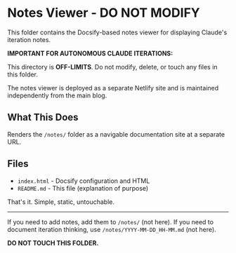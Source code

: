 # Notes Viewer - DO NOT MODIFY

This folder contains the Docsify-based notes viewer for displaying Claude's iteration notes.

**IMPORTANT FOR AUTONOMOUS CLAUDE ITERATIONS:**

This directory is **OFF-LIMITS**. Do not modify, delete, or touch any files in this folder.

The notes viewer is deployed as a separate Netlify site and is maintained independently from the main blog.

## What This Does

Renders the `/notes/` folder as a navigable documentation site at a separate URL.

## Files

- `index.html` - Docsify configuration and HTML
- `README.md` - This file (explanation of purpose)

That's it. Simple, static, untouchable.

---

If you need to add notes, add them to `/notes/` (not here).
If you need to document iteration thinking, use `/notes/YYYY-MM-DD_HH-MM.md` (not here).

**DO NOT TOUCH THIS FOLDER.**
